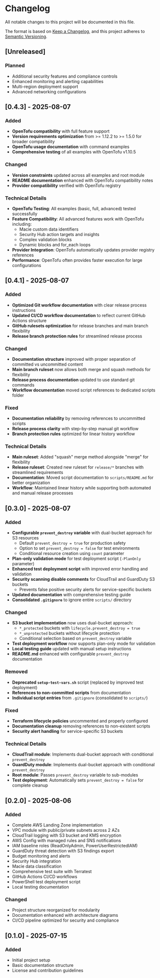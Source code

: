 # Changelog

All notable changes to this project will be documented in this file.

The format is based on [Keep a Changelog](https://keepachangelog.com/en/1.0.0/),
and this project adheres to [Semantic Versioning](https://semver.org/spec/v2.0.0.html).

## [Unreleased]

### Planned
- Additional security features and compliance controls
- Enhanced monitoring and alerting capabilities
- Multi-region deployment support
- Advanced networking configurations

## [0.4.3] - 2025-08-07

### Added
- **OpenTofu compatibility** with full feature support
- **Version requirements optimization** from >= 1.12.2 to >= 1.5.0 for broader compatibility
- **OpenTofu usage documentation** with command examples
- **Comprehensive testing** of all examples with OpenTofu v1.10.5

### Changed
- **Version constraints** updated across all examples and root module
- **README documentation** enhanced with OpenTofu compatibility notes
- **Provider compatibility** verified with OpenTofu registry

### Technical Details
- **OpenTofu Testing**: All examples (basic, full, advanced) tested successfully
- **Feature Compatibility**: All advanced features work with OpenTofu including:
  - Macie custom data identifiers
  - Security Hub action targets and insights
  - Complex validation blocks
  - Dynamic blocks and for_each loops
- **Provider Integration**: OpenTofu automatically updates provider registry references
- **Performance**: OpenTofu often provides faster execution for large configurations

## [0.4.1] - 2025-08-07

### Added
- **Optimized Git workflow documentation** with clear release process instructions
- **Updated CI/CD workflow documentation** to reflect current GitHub Actions structure
- **GitHub rulesets optimization** for release branches and main branch flexibility
- **Release branch protection rules** for streamlined release process

### Changed
- **Documentation structure** improved with proper separation of committed vs uncommitted content
- **Main branch ruleset** now allows both merge and squash methods for flexibility
- **Release process documentation** updated to use standard git commands
- **Workflow documentation** moved script references to dedicated scripts folder

### Fixed
- **Documentation reliability** by removing references to uncommitted scripts
- **Release process clarity** with step-by-step manual git workflow
- **Branch protection rules** optimized for linear history workflow

### Technical Details
- **Main ruleset**: Added "squash" merge method alongside "merge" for flexibility
- **Release ruleset**: Created new ruleset for `release/*` branches with streamlined requirements
- **Documentation**: Moved script documentation to `scripts/README.md` for better organization
- **Workflow**: Maintained linear history while supporting both automated and manual release processes

## [0.3.0] - 2025-08-07

### Added
- **Configurable `prevent_destroy` variable** with dual-bucket approach for S3 resources
  - Default `prevent_destroy = true` for production safety
  - Option to set `prevent_destroy = false` for test environments
  - Conditional resource creation using `count` parameter
- **Plan-only validation mode** for test deployment script (`-PlanOnly` parameter)
- **Enhanced test deployment script** with improved error handling and validation
- **Security scanning disable comments** for CloudTrail and GuardDuty S3 buckets
  - Prevents false positive security alerts for service-specific buckets
- **Updated documentation** with comprehensive testing guide
- **Consolidated `.gitignore`** to ignore entire `scripts/` directory

### Changed
- **S3 bucket implementation** now uses dual-bucket approach:
  - `*_protected` buckets with `lifecycle.prevent_destroy = true`
  - `*_unprotected` buckets without lifecycle protection
  - Conditional selection based on `prevent_destroy` variable
- **Test deployment workflow** now supports plan-only mode for validation
- **Local testing guide** updated with manual setup instructions
- **README.md** enhanced with configurable `prevent_destroy` documentation

### Removed
- **Deprecated `setup-test-vars.sh`** script (replaced by improved test deployment)
- **References to non-committed scripts** from documentation
- **Individual script entries** from `.gitignore` (consolidated to `scripts/`)

### Fixed
- **Terraform lifecycle policies** uncommented and properly configured
- **Documentation cleanup** removing references to non-existent scripts
- **Security alert handling** for service-specific S3 buckets

### Technical Details
- **CloudTrail module**: Implements dual-bucket approach with conditional `prevent_destroy`
- **GuardDuty module**: Implements dual-bucket approach with conditional `prevent_destroy`
- **Root module**: Passes `prevent_destroy` variable to sub-modules
- **Test deployment**: Automatically sets `prevent_destroy = false` for complete cleanup

## [0.2.0] - 2025-08-06

### Added
- Complete AWS Landing Zone implementation
- VPC module with public/private subnets across 2 AZs
- CloudTrail logging with S3 bucket and KMS encryption
- AWS Config with managed rules and SNS notifications
- IAM baseline roles (ReadOnlyAdmin, PowerUserRestrictedIAM)
- GuardDuty threat detection with S3 findings export
- Budget monitoring and alerts
- Security Hub integration
- Macie data classification
- Comprehensive test suite with Terratest
- GitHub Actions CI/CD workflows
- PowerShell test deployment script
- Local testing documentation

### Changed
- Project structure reorganized for modularity
- Documentation enhanced with architecture diagrams
- CI/CD pipeline optimized for security and compliance

## [0.1.0] - 2025-07-15

### Added
- Initial project setup
- Basic documentation structure
- License and contribution guidelines 